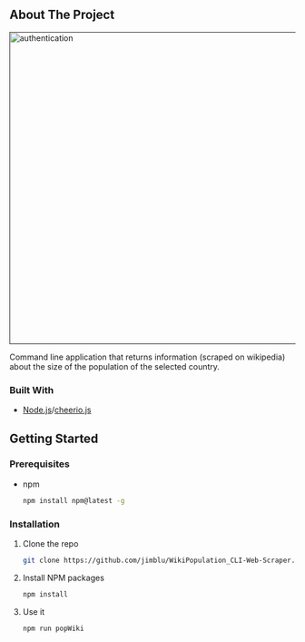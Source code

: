 ## About The Project

[<img align="center" alt="authentication" width="550px" src="https://user-images.githubusercontent.com/71411560/111923427-77d7da00-8a9f-11eb-83aa-861d7d3fa16e.png" />]()

Command line application that returns information (scraped on wikipedia) about the size of the population of the selected country.

### Built With

* [Node.js](https://nodejs.org/en/)/[cheerio.js](https://cheerio.js.org/)

<!-- GETTING STARTED -->
## Getting Started

### Prerequisites

* npm
  ```sh
  npm install npm@latest -g
  ```

### Installation

1. Clone the repo
   ```sh
   git clone https://github.com/jimblu/WikiPopulation_CLI-Web-Scraper.git
   ```
2. Install NPM packages
   ```sh
   npm install
   ```
3. Use it
   ```sh
   npm run popWiki
   ```
